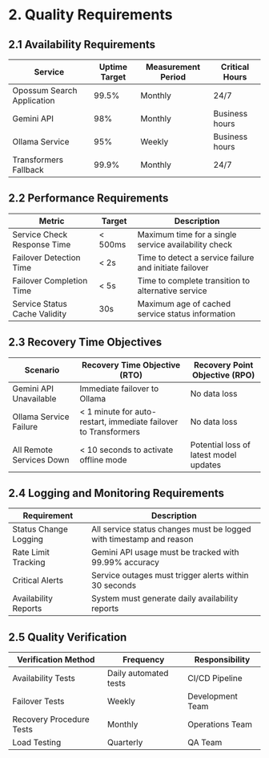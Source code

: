 # 2. Quality Requirements

## 2.1 Availability Requirements

| Service                    | Uptime Target | Measurement Period | Critical Hours |
|----------------------------|---------------|--------------------|----------------|
| Opossum Search Application | 99.5%         | Monthly            | 24/7           |
| Gemini API                 | 98%           | Monthly            | Business hours |
| Ollama Service             | 95%           | Weekly             | Business hours |
| Transformers Fallback      | 99.9%         | Monthly            | 24/7           |

## 2.2 Performance Requirements

| Metric                        | Target  | Description                                            |
|-------------------------------|---------|--------------------------------------------------------|
| Service Check Response Time   | < 500ms | Maximum time for a single service availability check   |
| Failover Detection Time       | < 2s    | Time to detect a service failure and initiate failover |
| Failover Completion Time      | < 5s    | Time to complete transition to alternative service     |
| Service Status Cache Validity | 30s     | Maximum age of cached service status information       |

## 2.3 Recovery Time Objectives

| Scenario                 | Recovery Time Objective (RTO)                                   | Recovery Point Objective (RPO)         |
|--------------------------|-----------------------------------------------------------------|----------------------------------------|
| Gemini API Unavailable   | Immediate failover to Ollama                                    | No data loss                           |
| Ollama Service Failure   | < 1 minute for auto-restart, immediate failover to Transformers | No data loss                           |
| All Remote Services Down | < 10 seconds to activate offline mode                           | Potential loss of latest model updates |

## 2.4 Logging and Monitoring Requirements

| Requirement           | Description                                                         |
|-----------------------|---------------------------------------------------------------------|
| Status Change Logging | All service status changes must be logged with timestamp and reason |
| Rate Limit Tracking   | Gemini API usage must be tracked with 99.99% accuracy               |
| Critical Alerts       | Service outages must trigger alerts within 30 seconds               |
| Availability Reports  | System must generate daily availability reports                     |

## 2.5 Quality Verification

| Verification Method      | Frequency             | Responsibility   |
|--------------------------|-----------------------|------------------|
| Availability Tests       | Daily automated tests | CI/CD Pipeline   |
| Failover Tests           | Weekly                | Development Team |
| Recovery Procedure Tests | Monthly               | Operations Team  |
| Load Testing             | Quarterly             | QA Team          |